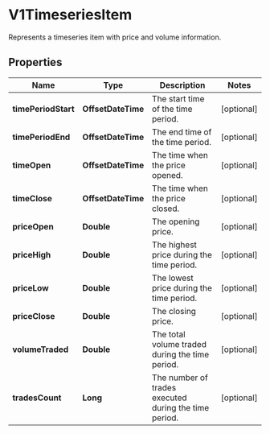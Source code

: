 

# V1TimeseriesItem

Represents a timeseries item with price and volume information.

## Properties

| Name | Type | Description | Notes |
|------------ | ------------- | ------------- | -------------|
|**timePeriodStart** | **OffsetDateTime** | The start time of the time period. |  [optional] |
|**timePeriodEnd** | **OffsetDateTime** | The end time of the time period. |  [optional] |
|**timeOpen** | **OffsetDateTime** | The time when the price opened. |  [optional] |
|**timeClose** | **OffsetDateTime** | The time when the price closed. |  [optional] |
|**priceOpen** | **Double** | The opening price. |  [optional] |
|**priceHigh** | **Double** | The highest price during the time period. |  [optional] |
|**priceLow** | **Double** | The lowest price during the time period. |  [optional] |
|**priceClose** | **Double** | The closing price. |  [optional] |
|**volumeTraded** | **Double** | The total volume traded during the time period. |  [optional] |
|**tradesCount** | **Long** | The number of trades executed during the time period. |  [optional] |



